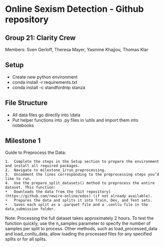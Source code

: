 # Online Sexism Detection - Github repository

## Group 21: Clarity Crew

Members: Sven Gerloff, Theresa Mayer, Yasmine Khajjou, Thomas Klar

## Setup

- Create new python environment
- conda install -r requirements.txt
- conda install -c standfordnlp stanza

## File Structure

- All data files go directly into \data
- Put helper functions into .py files in \utils and import them into notebooks

## Milestone 1

Guide to Preprocess the Data:

	1.	Complete the steps in the Setup section to prepare the environment and install all required packages.
	2.	Navigate to milestone_1/run_preprocessing.
	3.	Uncomment the lines corresponding to the preprocessing steps you’d like to run.
	4.	Use the prepare_split_datasets() method to preprocess the entire dataset. This function:
  	•	Downloads the data from the [Git repository](https://github.com/rewire-online/edos) (if not already available).
  	•	Prepares the data and splits it into Train, Dev, and Test sets.
  	•	Saves each split as a .parquet file and a .conllu file in the data_submission folder.
Note: Processing the full dataset takes approximately 2 hours. To test the function quickly, use the n_samples parameter to specify the number of samples per split to process. Other methods, such as load_processed_data and load_conllu_data, allow loading the processed files for any specified splits or for all splits.
